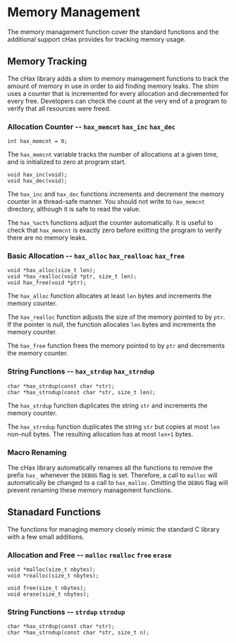 Memory Management
=================

The memory management function cover the standard functions and the additional
support cHax provides for tracking memory usage.


## Memory Tracking

The cHax library adds a shim to memory management functions to track the
amount of memory in use in order to aid finding memory leaks. The shim uses a
counter that is incremented for every allocation and decremented for every
free. Developers can check the count at the very end of a program to verify
that all resources were freed.

### Allocation Counter -- `hax_memcnt` `hax_inc` `hax_dec`

    int hax_memcnt = 0;

The `hax_memcnt` variable tracks the number of allocations at a given time,
and is initialized to zero at program start.

    void hax_inc(void);
    void hax_dec(void);

The `hax_inc` and `hax_dec` functions increments and decrement the memory
counter in a thread-safe manner. You should not write to `hax_memcnt`
directory, although it is safe to read the value.

The `hax_%act%` functions adjust the counter automatically. It is useful to
check that `hax_memcnt` is exactly zero before exitting the program to verify
there are no memory leaks.

### Basic Allocation -- `hax_alloc` `hax_realloac` `hax_free`

    void *hax_alloc(size_t len);
    void *hax_realloc(void *ptr, size_t len);
    void hax_free(void *ptr);

The `hax_alloc` function allocates at least `len` bytes and increments the
memory counter.

The `hax_realloc` function adjusts the size of the memory pointed to by `ptr`.
If the pointer is null, the function allocates `len` bytes and increments the
memory counter.

The `hax_free` function frees the memory pointed to by `ptr` and decrements
the memory counter.

### String Functions -- `hax_strdup` `hax_strndup`

    char *hax_strdup(const char *str);
    char *hax_strndup(const char *str, size_t len);

The `hax_strdup` function duplicates the string `str` and increments the
memory counter.

The `hax_strndup` function duplicates the string `str` but copies at most
`len` non-null bytes. The resulting allocation has at most `len+1` bytes.

### Macro Renaming

The cHax library automatically renames all the functions to remove the prefix
`hax_` whenever the `DEBUG` flag is set. Therefore, a call to `malloc` will
automatically be changed to a call to `hax_malloc`. Omitting the `DEBUG` flag
will prevent renaming these memory management functions.


## Stanadard Functions

The functions for managing memory closely mimic the standard C library with a
few small additions.

### Allocation and Free -- `malloc` `realloc` `free` `erase`

    void *malloc(size_t nbytes);
    void *realloc(size_t nbytes);

    void free(size_t nbytes);
    void erase(size_t nbytes);

### String Functions -- `strdup` `strndup`

    char *hax_strdup(const char *str);
    char *hax_strndup(const char *str, size_t n);
